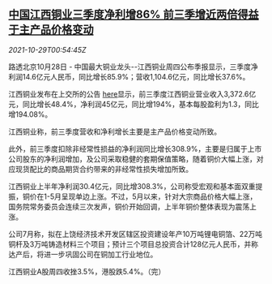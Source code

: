 <!--1635469262000-->
[中国江西铜业三季度净利增86% 前三季增近两倍得益于主产品价格变动](https://cn.reuters.com/article/china-jiangxi-copper-res-1029-idCNKBS2HJ02Y)
------

<div><i>2021-10-29T00:54:45Z</i></div><p>路透北京10月28日 - 中国最大铜业龙头--江西铜业周四公布季报显示，三季度净利润14.6亿元人民币，同比增长85.9%；营收1,104.6亿元，同比增长37.6%。</p><p>江西铜业发布在上交所的公告 <a href="http://static.sse.com.cn/disclosure/listedinfo/announcement/c/new/2021-10-29/600362_20211029_1_GwfcSvgF.pdf">here</a>显示，前三季度江西铜业营业收入3,372.6亿元，同比增长48.4%，净利润45亿元，同比增194%，基本每股盈利为1.3，同比增194.08%。</p><p>江西铜业称，前三季度营收和净利增长主要是主产品价格变动所致。</p><p>此外，前三季度扣除非经常性损益的净利润同比增长308.9%，主要是归属于上市公司股东的净利润增加，及公司采取稳健的套期保值策略，随着铜价大幅上涨，对应现货配比的商品期货合约带来的非经常性损失增加所致。</p><p>江西铜业上半年净利润30.4亿元，同比增308.3%，公司称受宏观和基本面双重提振，铜价在1-5月呈现单边上涨。不过，5月以来，针对大宗商品价格大幅上涨，国务院常务委员会连续三次发声，铜价开始回调，上半年铜价整体表现为震荡上涨。</p><p>公司7月称，拟在上饶经济技术开发区辖区投资建设年产10万吨锂电铜箔、22万吨铜杆及3万吨铸造材料三个项目；预计三个项目总投资合计128亿元人民币，并称达产后，将进一步巩固公司在铜加工行业地位。</p><p>江西铜业A股周四收挫3.5%，港股跌5.4%。（完）</p>
